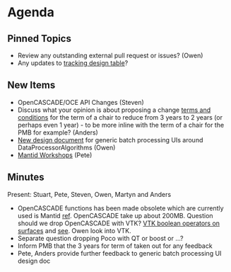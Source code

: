 Agenda
======

Pinned Topics
-------------
* Review any outstanding external pull request or issues? (Owen)
* Any updates to [tracking design table](https://github.com/mantidproject/documents/blob/master/Project-Management/TechnicalSteeringCommittee/reports/TSC-TrackingDesignProposals.md)?

New Items
---------

* OpenCASCADE/OCE API Changes (Steven)
* Discuss what your opinion is about proposing a change [terms and conditions](https://github.com/mantidproject/documents/blob/master/Project-Management/TechnicalSteeringCommittee/TSC-Terms.md) for the term of a chair to reduce from 3 years to 2 years (or perhaps even 1 year) - to be more inline with the term of a chair for the PMB for example? (Anders)
* [New design document](https://github.com/mantidproject/documents/blob/master/Design/DataProcessorAlgorithmUI/DataProcessingUserInterface.md) for generic batch processing UIs around DataProcessorAlgorithms (Owen)
* [Mantid Workshops](http://www.mantidproject.org/Category:Workshop2016) (Pete)

Minutes
-------
Present: Stuart, Pete, Steven, Owen, Martyn and Anders

* OpenCASCADE functions has been made obsolete which are currently used is Mantid  [ref](http://dev.opencascade.org/index.php?q=node/1060). OpenCASCADE take up about 200MB. Question should we drop OpenCASCADE with VTK? [VTK boolean operators on surfaces](http://www.vtkjournal.org/browse/publication/797) and [see](http://www.vtk.org/doc/nightly/html/classvtkBooleanOperationPolyDataFilter.html). Owen look into VTK. 
* Separate question dropping Poco with QT or boost or ...?
* Inform PMB that the 3 years for term of taken out for any feedback
* Pete, Anders provide further feedback to generic batch processing UI design doc
